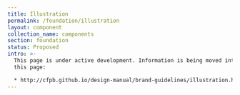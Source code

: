 ```yaml
---
title: Illustration
permalink: /foundation/illustration
layout: component
collection_name: components
section: foundation
status: Proposed
intro: >-
  This page is under active development. Information is being moved into it from
  this page:

  * http://cfpb.github.io/design-manual/brand-guidelines/illustration.html
---
```


